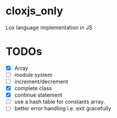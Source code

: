 # cloxjs_only
Lox language implementation in JS

# TODOs
- [x] Array
- [ ] module system
- [ ] increment/decrement
- [x] complete class
- [x] continue statement
- [ ] use a hash table for constants array.
- [ ] better error handling i.e. exit gracefully
